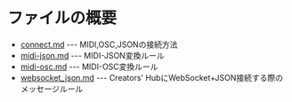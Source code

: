 # ファイルの概要

- [connect.md](./connect.md) --- MIDI,OSC,JSONの接続方法
- [midi-json.md](./midi-json.md) --- MIDI-JSON変換ルール
- [midi-osc.md](./midi-osc.md) --- MIDI-OSC変換ルール
- [websocket_json.md](websocket_json.md) --- Creators' HubにWebSocket+JSON接続する際のメッセージルール
